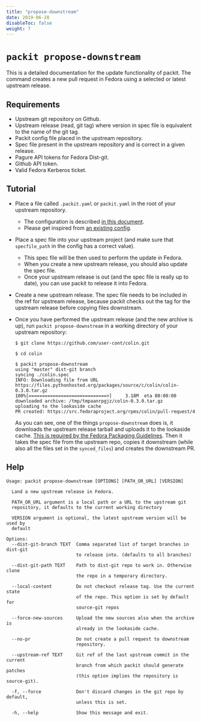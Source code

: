 ```yaml
---
title: "propose-downstream"
date: 2019-06-28
disableToc: false
weight: 7
---
```


# `packit propose-downstream`

This is a detailed documentation for the update functionality of packit. The
command creates a new pull request in Fedora using a selected or latest
upstream release.


## Requirements

* Upstream git repository on Github.
* Upstream release (read, git tag) where version in spec file is equivalent to
  the name of the git tag.
* Packit config file placed in the upstream repository.
* Spec file present in the upstream repository and is correct in a given
  release.
* Pagure API tokens for Fedora Dist-git.
* Github API token.
* Valid Fedora Kerberos ticket.


## Tutorial

* Place a file called `.packit.yaml` or `packit.yaml` in the root of your upstream repository.
   * The configuration is described [in this document](/docs/configuration/).
   * Please get inspired from [an existing config](https://github.com/packit/packit/blob/main/.packit.yaml).

* Place a spec file into your upstream project (and make sure that
  `specfile_path` in the config has a correct value).
   * This spec file will be then used to perform the update in Fedora.
   * When you create a new upstream release, you should also update the spec file.
   * Once your upstream release is out (and the spec file is really up to
     date), you can use packit to release it into Fedora.

* Create a new upstream release. The spec file needs to be included in the ref
  for upstream release, because packit checks out the tag for the upstream
  release before copying files downstream.

* Once you have performed the upstream release (and the new archive is up),
  run `packit propose-downstream` in a working directory of your upstream
  repository:
  ```
  $ git clone https://github.com/user-cont/colin.git

  $ cd colin

  $ packit propose-downstream
  using "master" dist-git branch
  syncing ./colin.spec
  INFO: Downloading file from URL https://files.pythonhosted.org/packages/source/c/colin/colin-0.3.0.tar.gz
  100%[=============================>]     3.18M  eta 00:00:00
  downloaded archive: /tmp/tmpaanrpgjz/colin-0.3.0.tar.gz
  uploading to the lookaside cache
  PR created: https://src.fedoraproject.org/rpms/colin/pull-request/4
  ```

  As you can see, one of the things `propose-downstream` does is, it downloads the
  upstream release tarball and uploads it to the lookaside cache. [This is
  required by the Fedora Packaging
  Guidelines](https://fedoraproject.org/wiki/Packaging:SourceURL#Referencing_Source).
  Then it takes the spec file from the upstream repo, copies it downstream (while
  also all the files set in the `synced_files`) and creates the downstream PR.


## Help
    Usage: packit propose-downstream [OPTIONS] [PATH_OR_URL] [VERSION]

      Land a new upstream release in Fedora.

      PATH_OR_URL argument is a local path or a URL to the upstream git
      repository, it defaults to the current working directory

      VERSION argument is optional, the latest upstream version will be used by
      default

    Options:
      --dist-git-branch TEXT  Comma separated list of target branches in dist-git
                              to release into. (defaults to all branches)

      --dist-git-path TEXT    Path to dist-git repo to work in. Otherwise clone
                              the repo in a temporary directory.

      --local-content         Do not checkout release tag. Use the current state
                              of the repo. This option is set by default for
                              source-git repos

      --force-new-sources     Upload the new sources also when the archive is
                              already in the lookaside cache.

      --no-pr                 Do not create a pull request to downstream
                              repository.

      --upstream-ref TEXT     Git ref of the last upstream commit in the current
                              branch from which packit should generate patches
                              (this option implies the repository is source-git).

      -f, --force             Don't discard changes in the git repo by default,
                              unless this is set.

      -h, --help              Show this message and exit.
